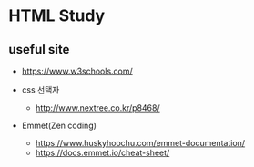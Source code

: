 HTML Study
==========

## useful site
- https://www.w3schools.com/

- css 선택자
    - http://www.nextree.co.kr/p8468/

- Emmet(Zen coding)
    - https://www.huskyhoochu.com/emmet-documentation/
    - https://docs.emmet.io/cheat-sheet/
